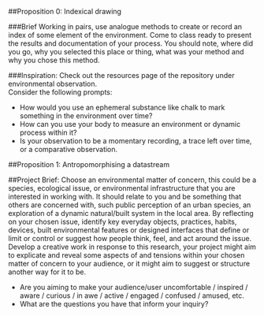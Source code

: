 ##Proposition 0: Indexical drawing

###Brief
Working in pairs, use analogue methods to create or record an index of some element of the environment. Come to class ready to present the results and documentation of your process. You should note, where did you go, why you selected this place or thing, what was your method and why you chose this method.  

###Inspiration:
Check out the resources page of the repository under environmental observation.  
Consider the following prompts: 
* How would you use an ephemeral substance like chalk to mark something in the environment over time?
* How can you use your body to measure an environment or dynamic process within it?
* Is your observation to be a momentary recording, a trace left over time, or a comparative observation.

##Proposition 1: Antropomorphising a datastream

##Project Brief: 
Choose an environmental matter of concern, this could be a species, ecological issue, or environmental infrastructure that you are interested in working with. It should relate to you and be something that others are concerned with, such public perception of an urban species, an exploration of a dynamic natural/built system in the local area. By reflecting on your chosen issue, identify key everyday objects, practices, habits, devices, built environmental features or designed interfaces that define or limit or control or suggest how people think, feel, and act around the issue. Develop a creative work in response to this research, your project might aim to explicate and reveal some aspects of and tensions within your chosen matter of concern to your audience, or it might aim to suggest or structure another way for it to be. 

* Are you aiming to make your audience/user uncomfortable / inspired / aware / curious / in awe / active / engaged / confused / amused, etc. 
* What are the questions you have that inform your inquiry?
